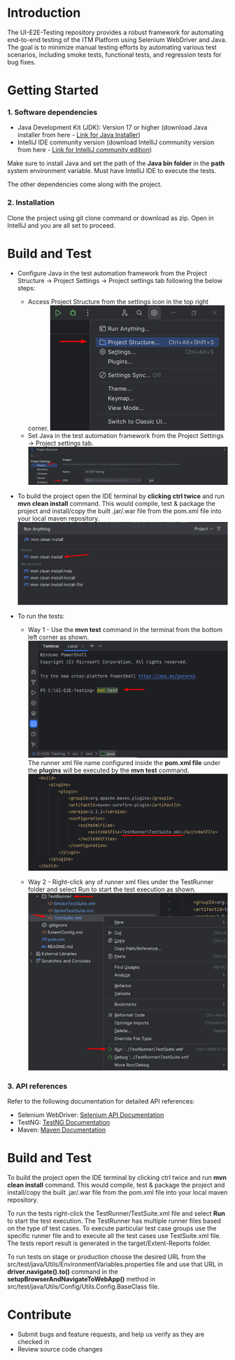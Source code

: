 # Introduction
The UI-E2E-Testing repository provides a robust framework for automating end-to-end testing of the ITM Platform using Selenium WebDriver and Java.
The goal is to minimize manual testing efforts by automating various test scenarios, including smoke tests, functional tests, and regression tests for bug fixes.

# Getting Started
### 1. Software dependencies

- Java Development Kit (JDK): Version 17 or higher (download Java installer from here - [Link for Java Installer](https://www.oracle.com/in/java/technologies/downloads/))
- IntelliJ IDE community version (download IntelliJ community version from here - [Link for IntelliJ community edition](https://www.jetbrains.com/idea/download/?section=windows))

Make sure to install Java and set the path of the **Java bin folder** in the **path** system environment variable. Must have IntelliJ IDE to execute the tests.

The other dependencies come along with the project.

### 2. Installation

Clone the project using git clone command or download as zip. Open in IntelliJ and you are all set to proceed.

# Build and Test

- Configure Java in the test automation framework from the Project Structure -> Project Settings -> Project settings tab following the below steps:
    - Access Project Structure from the settings icon in the top right corner.    ![img.png](UE-E2E-Testing_Understading/ReadmeImages/img.png)
    - Set Java in the test automation framework from the Project Settings -> Project settings tab.    ![img.png](UE-E2E-Testing_Understading/ReadmeImages/img2.png)

- To build the project open the IDE terminal by **clicking ctrl twice** and run **mvn clean install** command. This would compile, test & package the project and install/copy the built .jar/.war file from the pom.xml file into your local maven repository.  ![img.png](UE-E2E-Testing_Understading/ReadmeImages/img3.png)

- To run the tests:
    - Way 1 - Use the **mvn test** command in the terminal from the bottom left corner as shown.  ![img.png](UE-E2E-Testing_Understading/ReadmeImages/img4.png)  
      The runner xml file name configured inside the **pom.xml file** under the **plugins** will be executed by the **mvn test** command.  ![img.png](UE-E2E-Testing_Understading/ReadmeImages/img5.png)

    - Way 2 - Right-click any of runner xml files under the TestRunner folder and select Run to start the test execution as shown.  ![img.png](UE-E2E-Testing_Understading/ReadmeImages/img6.png)

### 3. API references
Refer to the following documentation for detailed API references:

- Selenium WebDriver: [Selenium API Documentation](https://www.selenium.dev/documentation/)
- TestNG: [TestNG Documentation](https://testng.org/)
- Maven: [Maven Documentation](https://maven.apache.org/guides/index.html)

# Build and Test
To build the project open the IDE terminal by clicking ctrl twice and run **mvn clean install** command. This would compile, test & package the project and install/copy the built .jar/.war file from the pom.xml file into your local maven repository.

To run the tests right-click the TestRunner/TestSuite.xml file and select **Run** to start the test execution. The TestRunner has multiple runner files based on the type of test cases. To execute particular test case groups use the specific runner file and to execute all the test cases use TestSuite.xml file. The tests report result is generated in the target/Extent-Reports folder.

To run tests on stage or production choose the desired URL from the src/test/java/Utils/EnvironmentVariables.properties file and use that URL in **driver.navigate().to()** command in the **setupBrowserAndNavigateToWebApp()** method in src/test/java/Utils/Config/Utils.Config.BaseClass file.

# Contribute

- Submit bugs and feature requests, and help us verify as they are checked in
- Review source code changes
